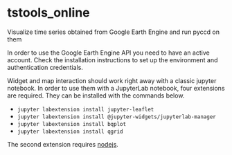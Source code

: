 # tstools_online
Visualize time series obtained from Google Earth Engine and run pyccd on them

In order to use the Google Earth Engine API you need to have an active account.
Check the installation instructions to set up the environment and authentication
credentials.

Widget and map interaction should work right away with a classic jupyter notebook.
In order to use them with a JupyterLab notebook, four extensions are required. 
They can be installed with the commands below.

- `jupyter labextension install jupyter-leaflet`
- `jupyter labextension install @jupyter-widgets/jupyterlab-manager`
- `jupyter labextension install bqplot`
- `jupyter labextension install qgrid`


The second extension requires [nodejs](https://nodejs.org/en/).

